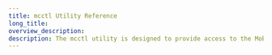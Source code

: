 ```yaml
---
title: mcctl Utility Reference
long_title:
overview_description:
description: The mcctl utility is designed to provide access to the MobiledgeX APIs from the command line. This is a MobiledgeX supported utility and can be downloaded from Artifactory.
---
```


